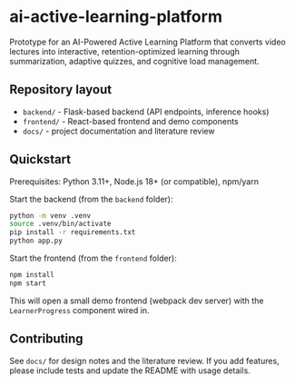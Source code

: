 # ai-active-learning-platform
Prototype for an AI-Powered Active Learning Platform that converts video lectures into interactive, retention-optimized learning through summarization, adaptive quizzes, and cognitive load management.

## Repository layout

- `backend/` - Flask-based backend (API endpoints, inference hooks)
- `frontend/` - React-based frontend and demo components
- `docs/` - project documentation and literature review

## Quickstart

Prerequisites: Python 3.11+, Node.js 18+ (or compatible), npm/yarn

Start the backend (from the `backend` folder):

```bash
python -m venv .venv
source .venv/bin/activate
pip install -r requirements.txt
python app.py
```

Start the frontend (from the `frontend` folder):

```bash
npm install
npm start
```

This will open a small demo frontend (webpack dev server) with the `LearnerProgress` component wired in.

## Contributing

See `docs/` for design notes and the literature review. If you add features, please include tests and update the README with usage details.
